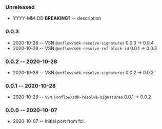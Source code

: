 ### Unreleased

- YYYY-MM-DD **BREAKING?** -- description

### 0.0.3

- 2020-10-28 -- VSN `@onflow/sdk-resolve-signatures` 0.0.3 -> 0.0.4
- 2020-10-28 -- VSN `@onflow/sdk-resolve-ref-block-id` 0.0.1 -> 0.0.3

### 0.0.2 -- 2020-10-28

- 2020-10-28 -- VSN `@onflow/sdk-resolve-signatures` 0.0.2 -> 0.0.3

### 0.0.1 -- 2020-10-28

- 2020-10-28 -- `VSN @onflow/sdk-resolve-signatures` 0.0.1 -> 0.0.2

### 0.0.0 -- 2020-10-07

- 2020-10-07 -- Initial port from fcl.
